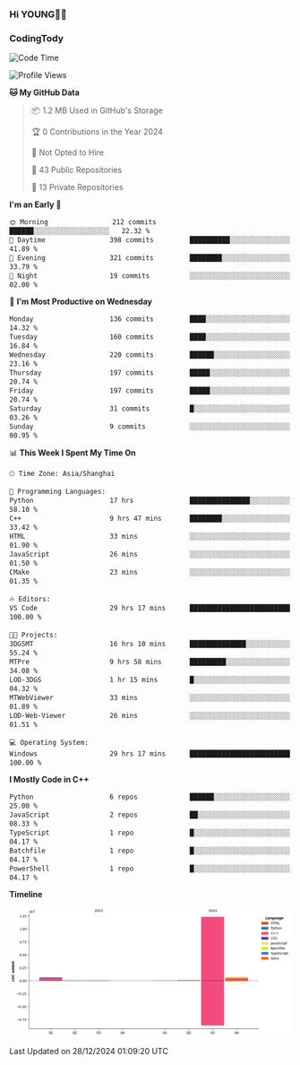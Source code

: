 <!--
**IHKYoung/IHKYoung** is a ✨ _special_ ✨ repository because its `README.md` (this file) appears on your GitHub profile.

Here are some ideas to get you started:

- 🔭 I’m currently working on ...
- 🌱 I’m currently learning ...
- 👯 I’m looking to collaborate on ...
- 🤔 I’m looking for help with ...
- 💬 Ask me about ...
- 📫 How to reach me: ...
- 😄 Pronouns: ...
- ⚡ Fun fact: ...
-->

### Hi YOUNG👋🏻


### CodingTody
<!--START_SECTION:waka-->
![Code Time](http://img.shields.io/badge/Code%20Time-587%20hrs%2034%20mins-blue)

![Profile Views](http://img.shields.io/badge/Profile%20Views-0-blue)

**🐱 My GitHub Data** 

> 📦 1.2 MB Used in GitHub's Storage 
 > 
> 🏆 0 Contributions in the Year 2024
 > 
> 🚫 Not Opted to Hire
 > 
> 📜 43 Public Repositories 
 > 
> 🔑 13 Private Repositories 
 > 
**I'm an Early 🐤** 

```text
🌞 Morning                212 commits         ██████░░░░░░░░░░░░░░░░░░░   22.32 % 
🌆 Daytime                398 commits         ██████████░░░░░░░░░░░░░░░   41.89 % 
🌃 Evening                321 commits         ████████░░░░░░░░░░░░░░░░░   33.79 % 
🌙 Night                  19 commits          ░░░░░░░░░░░░░░░░░░░░░░░░░   02.00 % 
```
📅 **I'm Most Productive on Wednesday** 

```text
Monday                   136 commits         ████░░░░░░░░░░░░░░░░░░░░░   14.32 % 
Tuesday                  160 commits         ████░░░░░░░░░░░░░░░░░░░░░   16.84 % 
Wednesday                220 commits         ██████░░░░░░░░░░░░░░░░░░░   23.16 % 
Thursday                 197 commits         █████░░░░░░░░░░░░░░░░░░░░   20.74 % 
Friday                   197 commits         █████░░░░░░░░░░░░░░░░░░░░   20.74 % 
Saturday                 31 commits          █░░░░░░░░░░░░░░░░░░░░░░░░   03.26 % 
Sunday                   9 commits           ░░░░░░░░░░░░░░░░░░░░░░░░░   00.95 % 
```


📊 **This Week I Spent My Time On** 

```text
🕑︎ Time Zone: Asia/Shanghai

💬 Programming Languages: 
Python                   17 hrs              ███████████████░░░░░░░░░░   58.10 % 
C++                      9 hrs 47 mins       ████████░░░░░░░░░░░░░░░░░   33.42 % 
HTML                     33 mins             ░░░░░░░░░░░░░░░░░░░░░░░░░   01.90 % 
JavaScript               26 mins             ░░░░░░░░░░░░░░░░░░░░░░░░░   01.50 % 
CMake                    23 mins             ░░░░░░░░░░░░░░░░░░░░░░░░░   01.35 % 

🔥 Editors: 
VS Code                  29 hrs 17 mins      █████████████████████████   100.00 % 

🐱‍💻 Projects: 
3DGSMT                   16 hrs 10 mins      ██████████████░░░░░░░░░░░   55.24 % 
MTPre                    9 hrs 58 mins       █████████░░░░░░░░░░░░░░░░   34.08 % 
LOD-3DGS                 1 hr 15 mins        █░░░░░░░░░░░░░░░░░░░░░░░░   04.32 % 
MTWebViewer              33 mins             ░░░░░░░░░░░░░░░░░░░░░░░░░   01.89 % 
LOD-Web-Viewer           26 mins             ░░░░░░░░░░░░░░░░░░░░░░░░░   01.51 % 

💻 Operating System: 
Windows                  29 hrs 17 mins      █████████████████████████   100.00 % 
```

**I Mostly Code in C++** 

```text
Python                   6 repos             ██████░░░░░░░░░░░░░░░░░░░   25.00 % 
JavaScript               2 repos             ██░░░░░░░░░░░░░░░░░░░░░░░   08.33 % 
TypeScript               1 repo              █░░░░░░░░░░░░░░░░░░░░░░░░   04.17 % 
Batchfile                1 repo              █░░░░░░░░░░░░░░░░░░░░░░░░   04.17 % 
PowerShell               1 repo              █░░░░░░░░░░░░░░░░░░░░░░░░   04.17 % 
```



**Timeline**

![Lines of Code chart](https://raw.githubusercontent.com/IHKYoung/IHKYoung/baseline/assets/bar_graph.png)


 Last Updated on 28/12/2024 01:09:20 UTC
<!--END_SECTION:waka-->
